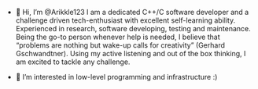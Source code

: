 - 👋 Hi, I’m @Arikkle123
  I am a dedicated C++/C software developer and a challenge driven tech-enthusiast with excellent self-learning ability.
  Experienced in research, software developing, testing and maintenance. 
  Being the go-to person whenever help is needed, I believe that “problems are nothing but wake-up calls for creativity” (Gerhard Gschwandtner).
  Using my active listening and out of the box thinking, I am excited to tackle any challenge.
  
- 👀 I’m interested in low-level programming and infrastructure :)
